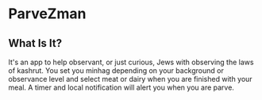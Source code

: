 # ParveZman
## What Is It?
It's an app to help observant, or just curious, Jews with observing the laws of kashrut. You set you minhag depending on your background or observance level and select meat or dairy when you are finished with your meal. A timer and local notification will alert you when you are parve.
